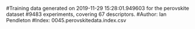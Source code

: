 #Training data generated on 2019-11-29 15:28:01.949603 for the perovskite dataset
#9483 experiments, covering 67 descriptors.
#Author: Ian Pendleton
#Index: 0045.perovskitedata.index.csv
